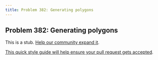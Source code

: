 ```yaml
---
title: Problem 382: Generating polygons
---
```

## Problem 382: Generating polygons

This is a stub. <a href='https://github.com/freecodecamp/guides/tree/master/src/pages/certifications/coding-interview-prep/project-euler/problem-382-generating-polygons/index.md' target='_blank' rel='nofollow'>Help our community expand it</a>.

<a href='https://github.com/freecodecamp/guides/blob/master/README.md' target='_blank' rel='nofollow'>This quick style guide will help ensure your pull request gets accepted</a>.

<!-- The article goes here, in GitHub-flavored Markdown. Feel free to add YouTube videos, images, and CodePen/JSBin embeds  -->
